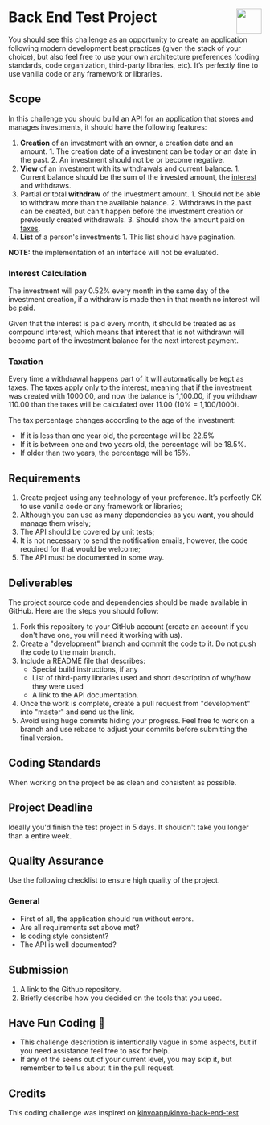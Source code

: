 # Back End Test Project <img src="https://coderockr.com/assets/images/coderockr.svg" align="right" height="50px" />

You should see this challenge as an opportunity to create an application following modern development best practices (given the stack of your choice), but also feel free to use your own architecture preferences (coding standards, code organization, third-party libraries, etc). It’s perfectly fine to use vanilla code or any framework or libraries.

## Scope

In this challenge you should build an API for an application that stores and manages investments, it should have the following features:

  1. __Creation__ of an investment with an owner, a creation date and an amount.
    1. The creation date of a investment can be today or an date in the past.
    2. An investment should not be or become negative.
  2. __View__ of an investment with its withdrawals and current balance.
    1. Current balance should be the sum of the invested amount, the [interest] and withdraws.
  3. Partial or total __withdraw__ of the investment amount.
    1. Should not be able to withdraw more than the available balance.
    2. Withdraws in the past can be created, but can't happen before the investment creation or previously created withdrawals.
    3. Should show the amount paid on [taxes].
  4. __List__ of a person's investments
    1. This list should have pagination.

__NOTE:__ the implementation of an interface will not be evaluated.

### Interest Calculation

The investment will pay 0.52% every month in the same day of the investment creation, if a withdraw is made then in that month no interest will be paid.

Given that the interest is paid every month, it should be treated as as compound interest, which means that interest that is not withdrawn will become part of the investment balance for the next interest payment.

### Taxation

Every time a withdrawal happens part of it will automatically be kept as taxes.
The taxes apply only to the interest, meaning that if the investment was created with 1000.00, and now the balance is 1,100.00, if you withdraw 110.00 than the taxes will be calculated over 11.00 (10% = 1,100/1000).

The tax percentage changes according to the age of the investment:
* If it is less than one year old, the percentage will be 22.5%
* If it is between one and two years old, the percentage will be 18.5%.
* If older than two years, the percentage will be 15%.

## Requirements
1. Create project using any technology of your preference. It’s perfectly OK to use vanilla code or any framework or libraries;
2. Although you can use as many dependencies as you want, you should manage them wisely;
3. The API should be covered by unit tests;
4. It is not necessary to send the notification emails, however, the code required for that would be welcome;
5. The API must be documented in some way.

## Deliverables
The project source code and dependencies should be made available in GitHub. Here are the steps you should follow:
1. Fork this repository to your GitHub account (create an account if you don't have one, you will need it working with us).
2. Create a "development" branch and commit the code to it. Do not push the code to the main branch.
3. Include a README file that describes:
    - Special build instructions, if any
    - List of third-party libraries used and short description of why/how they were used
    - A link to the API documentation.
4. Once the work is complete, create a pull request from "development" into "master" and send us the link.
5. Avoid using huge commits hiding your progress. Feel free to work on a branch and use rebase to adjust your commits before submitting the final version.

## Coding Standards
When working on the project be as clean and consistent as possible.

## Project Deadline
Ideally you'd finish the test project in 5 days. It shouldn't take you longer than a entire week.

## Quality Assurance
Use the following checklist to ensure high quality of the project.

### General
- First of all, the application should run without errors.
- Are all requirements set above met?
- Is coding style consistent?
- The API is well documented?

## Submission
1. A link to the Github repository.
2. Briefly describe how you decided on the tools that you used.

## Have Fun Coding 🤘
- This challenge description is intentionally vague in some aspects, but if you need assistance feel free to ask for help.
- If any of the seens out of your current level, you may skip it, but remember to tell us about it in the pull request.

## Credits

This coding challenge was inspired on [kinvoapp/kinvo-back-end-test](https://github.com/kinvoapp/kinvo-back-end-test/blob/2f17d713de739e309d17a1a74a82c3fd0e66d128/README.md)

[taxes]: #taxation
[interest]: #interest-calculation
